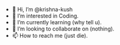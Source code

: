 - 👋 Hi, I’m @krishna-kush
- 👀 I’m interested in Coding.
- 🌱 I’m currently learning (why tell u).
- 💞️ I’m looking to collaborate on (nothing).
- 📫 How to reach me (just die).

<!---
krishna-kush/krishna-kush is a ✨ special ✨ repository because its `README.md` (this file) appears on your GitHub profile.
You can click the Preview link to take a look at your changes.
--->
